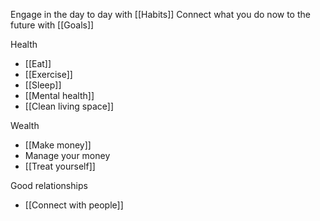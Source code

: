 Engage in the day to day with [[Habits]]
Connect what you do now to the future with [[Goals]]

Health
- [[Eat]]
- [[Exercise]]
- [[Sleep]]
- [[Mental health]]
- [[Clean living space]]

Wealth
- [[Make money]]
- Manage your money
- [[Treat yourself]]

Good relationships
- [[Connect with people]]

